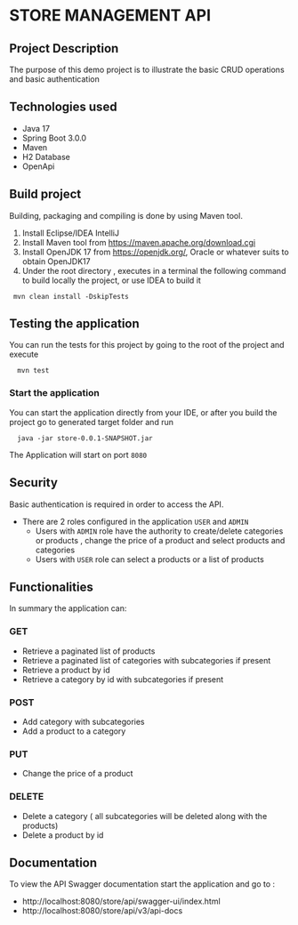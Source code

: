 # STORE MANAGEMENT API

## Project Description

The purpose of this demo project is to illustrate the basic CRUD operations and basic authentication

## Technologies used

- Java 17
- Spring Boot 3.0.0
- Maven
- H2 Database
- OpenApi

## Build project

Building, packaging and compiling is done by using Maven tool.

1. Install Eclipse/IDEA IntelliJ
2. Install Maven tool from https://maven.apache.org/download.cgi
3. Install OpenJDK 17 from https://openjdk.org/, Oracle or whatever suits to obtain OpenJDK17
4. Under the root directory , executes in a terminal the following command to build locally the
   project, or use IDEA to build it

  ```
   mvn clean install -DskipTests
   ```

## Testing the application

You can run the tests for this project by going to the root of the project and execute

 ```
   mvn test
   ```

### Start the application

You can start the application directly from your IDE,
or after you build the project go to generated target folder and run

 ```
   java -jar store-0.0.1-SNAPSHOT.jar
   ```

The Application will start on port `8080`

## Security

Basic authentication is required in order to access the API.

- There are 2 roles configured in the application `USER` and `ADMIN`
    - Users with `ADMIN` role have the authority to create/delete categories or products , change the price of a
      product and select products and categories
    - Users with `USER` role can select a products or a list of products

## Functionalities

In summary the application can:

### GET

- Retrieve a paginated list of products
- Retrieve a paginated list of categories with subcategories if present
- Retrieve a product by id
- Retrieve a category by id with subcategories if present

### POST

- Add category with subcategories
- Add a product to a category

### PUT

- Change the price of a product

### DELETE

- Delete a category ( all subcategories will be deleted along with the products)
- Delete a product by id

## Documentation

To view the API Swagger documentation start the application and go to :

- http://localhost:8080/store/api/swagger-ui/index.html
- http://localhost:8080/store/api/v3/api-docs




